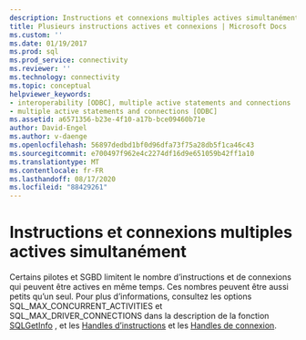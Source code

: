 ```yaml
---
description: Instructions et connexions multiples actives simultanément
title: Plusieurs instructions actives et connexions | Microsoft Docs
ms.custom: ''
ms.date: 01/19/2017
ms.prod: sql
ms.prod_service: connectivity
ms.reviewer: ''
ms.technology: connectivity
ms.topic: conceptual
helpviewer_keywords:
- interoperability [ODBC], multiple active statements and connections
- multiple active statements and connections [ODBC]
ms.assetid: a6571356-b23e-4f10-a17b-bce09460b71e
author: David-Engel
ms.author: v-daenge
ms.openlocfilehash: 56897dedbd1bf0d96dfa73f75a28db5f1ca46c43
ms.sourcegitcommit: e700497f962e4c2274df16d9e651059b42ff1a10
ms.translationtype: MT
ms.contentlocale: fr-FR
ms.lasthandoff: 08/17/2020
ms.locfileid: "88429261"
---
```

# <a name="multiple-active-statements-and-connections"></a>Instructions et connexions multiples actives simultanément
Certains pilotes et SGBD limitent le nombre d’instructions et de connexions qui peuvent être actives en même temps. Ces nombres peuvent être aussi petits qu’un seul. Pour plus d’informations, consultez les options SQL_MAX_CONCURRENT_ACTIVITIES et SQL_MAX_DRIVER_CONNECTIONS dans la description de la fonction [SQLGetInfo](../../../odbc/reference/syntax/sqlgetinfo-function.md) , et les [Handles d’instructions](../../../odbc/reference/develop-app/statement-handles.md) et les [Handles de connexion](../../../odbc/reference/develop-app/connection-handles.md).
